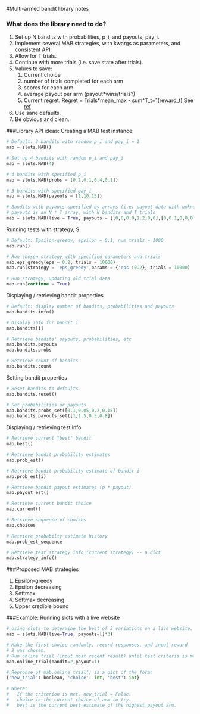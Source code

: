 #Multi-armed bandit library notes

### What does the library need to do?
1. Set up N bandits with probabilities, p_i, and payouts, pay_i.
2. Implement several MAB strategies, with kwargs as parameters, and consistent API.
3. Allow for T trials.
4. Continue with more trials (i.e. save state after trials).
5. Values to save:
    1. Current choice
    2. number of trials completed for each arm
    3. scores for each arm
    4. average payout per arm (payout*wins/trials?)
    5. Current regret.  Regret = Trials*mean_max - sum^T_t=1(reward_t) See [ref](https://www.princeton.edu/~sbubeck/SurveyBCB12.pdf)
6. Use sane defaults.
7. Be obvious and clean.

###Library API ideas:
Creating a MAB test instance:

```Python
# Default: 3 bandits with random p_i and pay_i = 1
mab = slots.MAB()

# Set up 4 bandits with random p_i and pay_i
mab = slots.MAB(4)

# 4 bandits with specified p_i
mab = slots.MAB(probs = [0.2,0.1,0.4,0.1])

# 3 bandits with specified pay_i
mab = slots.MAB(payouts = [1,10,15])

# Bandits with payouts specified by arrays (i.e. payout data with unknown probabilities)
# payouts is an N * T array, with N bandits and T trials
mab = slots.MAB(live = True, payouts = [[0,0,0,0,1.2,0,0],[0,0.1,0,0,0.1,0.1,0]]
```

Running tests with strategy, S

```Python
# Default: Epsilon-greedy, epsilon = 0.1, num_trials = 1000
mab.run()

# Run chosen strategy with specified parameters and trials
mab.eps_greedy(eps = 0.2, trials = 10000)
mab.run(strategy = 'eps_greedy',params = {'eps':0.2}, trials = 10000)

# Run strategy, updating old trial data
mab.run(continue = True)
```

Displaying / retrieving bandit properties

```Python
# Default: display number of bandits, probabilities and payouts
mab.bandits.info()

# Display info for bandit i
mab.bandits[i]

# Retrieve bandits' payouts, probabilities, etc
mab.bandits.payouts
mab.bandits.probs

# Retrieve count of bandits
mab.bandits.count
```

Setting bandit properties

```Python
# Reset bandits to defaults
mab.bandits.reset()

# Set probabilities or payouts
mab.bandits.probs_set([0.1,0.05,0.2,0.15])
mab.bandits.payouts_set([1,1.5,0.5,0.8])
```

Displaying / retrieving test info

```Python
# Retrieve current "best" bandit
mab.best()

# Retrieve bandit probability estimates
mab.prob_est()

# Retrieve bandit probability estimate of bandit i
mab.prob_est(i)

# Retrieve bandit payout estimates (p * payout)
mab.payout_est()

# Retrieve current bandit choice
mab.current()

# Retrieve sequence of choices
mab.choices

# Retrieve probabilty estimate history
mab.prob_est_sequence

# Retrieve test strategy info (current strategy) -- a dict
mab.strategy_info()
```

###Proposed MAB strategies
1. Epsilon-greedy
2. Epsilon decreasing
3. Softmax
4. Softmax decreasing
5. Upper credible bound

###Example: Running slots with a live website
```Python
# Using slots to determine the best of 3 variations on a live website.
mab = slots.MAB(live=True, payouts=[]*3)

# Make the first choice randomly, record responses, and input reward
# 2 was chosen.
# Run online trial (input most recent result) until test criteria is met.
mab.online_trial(bandit=2,payout=1)

# Repsonse of mab.online_trial() is a dict of the form:
{'new_trial': boolean, 'choice': int, 'best': int}

# Where:
#   If the criterion is met, new_trial = False.
#   choice is the current choice of arm to try.
#   best is the current best estimate of the highest payout arm.
```
